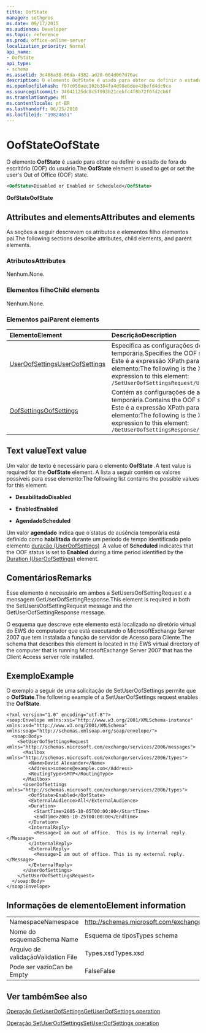 ```yaml
---
title: OofState
manager: sethgros
ms.date: 09/17/2015
ms.audience: Developer
ms.topic: reference
ms.prod: office-online-server
localization_priority: Normal
api_name:
- OofState
api_type:
- schema
ms.assetid: 3c486a38-06da-4382-ad20-664d067d76ac
description: O elemento OofState é usado para obter ou definir o estado de fora do escritório (OOF) do usuário.
ms.openlocfilehash: f97c050aec102b384fa4d98e6dee43befd4dc9ca
ms.sourcegitcommit: 34041125dc8c5f993b21cebfc4f8b72f0fd2cb6f
ms.translationtype: MT
ms.contentlocale: pt-BR
ms.lasthandoff: 06/25/2018
ms.locfileid: "19824651"
---
```

# <a name="oofstate"></a><span data-ttu-id="75266-103">OofState</span><span class="sxs-lookup"><span data-stu-id="75266-103">OofState</span></span>

<span data-ttu-id="75266-104">O elemento **OofState** é usado para obter ou definir o estado de fora do escritório (OOF) do usuário.</span><span class="sxs-lookup"><span data-stu-id="75266-104">The **OofState** element is used to get or set the user's Out of Office (OOF) state.</span></span> 
  
```xml
<OofState>Disabled or Enabled or Scheduled</OofState>
```

 <span data-ttu-id="75266-105">**OofState**</span><span class="sxs-lookup"><span data-stu-id="75266-105">**OofState**</span></span>
## <a name="attributes-and-elements"></a><span data-ttu-id="75266-106">Attributes and elements</span><span class="sxs-lookup"><span data-stu-id="75266-106">Attributes and elements</span></span>

<span data-ttu-id="75266-107">As seções a seguir descrevem os atributos e elementos filho elementos pai.</span><span class="sxs-lookup"><span data-stu-id="75266-107">The following sections describe attributes, child elements, and parent elements.</span></span>
  
### <a name="attributes"></a><span data-ttu-id="75266-108">Atributos</span><span class="sxs-lookup"><span data-stu-id="75266-108">Attributes</span></span>

<span data-ttu-id="75266-109">Nenhum.</span><span class="sxs-lookup"><span data-stu-id="75266-109">None.</span></span>
  
### <a name="child-elements"></a><span data-ttu-id="75266-110">Elementos filho</span><span class="sxs-lookup"><span data-stu-id="75266-110">Child elements</span></span>

<span data-ttu-id="75266-111">Nenhum.</span><span class="sxs-lookup"><span data-stu-id="75266-111">None.</span></span>
  
### <a name="parent-elements"></a><span data-ttu-id="75266-112">Elementos pai</span><span class="sxs-lookup"><span data-stu-id="75266-112">Parent elements</span></span>

|<span data-ttu-id="75266-113">**Elemento**</span><span class="sxs-lookup"><span data-stu-id="75266-113">**Element**</span></span>|<span data-ttu-id="75266-114">**Descrição**</span><span class="sxs-lookup"><span data-stu-id="75266-114">**Description**</span></span>|
|:-----|:-----|
|[<span data-ttu-id="75266-115">UserOofSettings</span><span class="sxs-lookup"><span data-stu-id="75266-115">UserOofSettings</span></span>](useroofsettings.md) <br/> |<span data-ttu-id="75266-116">Especifica as configurações de ausência temporária.</span><span class="sxs-lookup"><span data-stu-id="75266-116">Specifies the OOF settings.</span></span>  <br/> <span data-ttu-id="75266-117">Este é a expressão XPath para esse elemento:</span><span class="sxs-lookup"><span data-stu-id="75266-117">The following is the XPath expression to this element:</span></span>  <br/>  `/SetUserOofSettingsRequest/UserOofSettings` <br/> |
|[<span data-ttu-id="75266-118">OofSettings</span><span class="sxs-lookup"><span data-stu-id="75266-118">OofSettings</span></span>](oofsettings.md) <br/> |<span data-ttu-id="75266-119">Contém as configurações de ausência temporária.</span><span class="sxs-lookup"><span data-stu-id="75266-119">Contains the OOF settings.</span></span>  <br/> <span data-ttu-id="75266-120">Este é a expressão XPath para esse elemento:</span><span class="sxs-lookup"><span data-stu-id="75266-120">The following is the XPath expression to this element:</span></span>  <br/>  `/GetUserOofSettingsResponse/OofSettings` <br/> |
   
## <a name="text-value"></a><span data-ttu-id="75266-121">Text value</span><span class="sxs-lookup"><span data-stu-id="75266-121">Text value</span></span>

<span data-ttu-id="75266-122">Um valor de texto é necessário para o elemento **OofState** .</span><span class="sxs-lookup"><span data-stu-id="75266-122">A text value is required for the **OofState** element.</span></span> <span data-ttu-id="75266-123">A lista a seguir contém os valores possíveis para esse elemento:</span><span class="sxs-lookup"><span data-stu-id="75266-123">The following list contains the possible values for this element:</span></span> 
  
- <span data-ttu-id="75266-124">**Desabilitado**</span><span class="sxs-lookup"><span data-stu-id="75266-124">**Disabled**</span></span>
    
- <span data-ttu-id="75266-125">**Enabled**</span><span class="sxs-lookup"><span data-stu-id="75266-125">**Enabled**</span></span>
    
- <span data-ttu-id="75266-126">**Agendado**</span><span class="sxs-lookup"><span data-stu-id="75266-126">**Scheduled**</span></span>
    
<span data-ttu-id="75266-127">Um valor **agendado** indica que o status de ausência temporária está definido como **habilitada** durante um período de tempo identificado pelo elemento [duração (UserOofSettings)](duration-useroofsettings.md) .</span><span class="sxs-lookup"><span data-stu-id="75266-127">A value of **Scheduled** indicates that the OOF status is set to **Enabled** during a time period identified by the [Duration (UserOofSettings)](duration-useroofsettings.md) element.</span></span> 
  
## <a name="remarks"></a><span data-ttu-id="75266-128">Comentários</span><span class="sxs-lookup"><span data-stu-id="75266-128">Remarks</span></span>

<span data-ttu-id="75266-129">Esse elemento é necessário em ambos a SetUsersOofSettingRequest e a mensagem GetUserOofSettingResponse.</span><span class="sxs-lookup"><span data-stu-id="75266-129">This element is required in both the SetUsersOofSettingRequest message and the GetUserOofSettingResponse message.</span></span>
  
<span data-ttu-id="75266-130">O esquema que descreve este elemento está localizado no diretório virtual do EWS do computador que está executando o MicrosoftExchange Server 2007 que tem instalada a função de servidor de Acesso para Cliente.</span><span class="sxs-lookup"><span data-stu-id="75266-130">The schema that describes this element is located in the EWS virtual directory of the computer that is running MicrosoftExchange Server 2007 that has the Client Access server role installed.</span></span>
  
## <a name="example"></a><span data-ttu-id="75266-131">Exemplo</span><span class="sxs-lookup"><span data-stu-id="75266-131">Example</span></span>

<span data-ttu-id="75266-132">O exemplo a seguir de uma solicitação de SetUserOofSettings permite que o **OofState**.</span><span class="sxs-lookup"><span data-stu-id="75266-132">The following example of a SetUserOofSettings request enables the **OofState**.</span></span>
  
```
<?xml version="1.0" encoding="utf-8"?>
<soap:Envelope xmlns:xsi="http://www.w3.org/2001/XMLSchema-instance" xmlns:xsd="http://www.w3.org/2001/XMLSchema" xmlns:soap="http://schemas.xmlsoap.org/soap/envelope/">
  <soap:Body>
    <SetUserOofSettingsRequest xmlns="http://schemas.microsoft.com/exchange/services/2006/messages">
      <Mailbox xmlns="http://schemas.microsoft.com/exchange/services/2006/types">
        <Name>David Alexander</Name>
        <Address>someone@example.com</Address>
        <RoutingType>SMTP</RoutingType>
      </Mailbox>
      <UserOofSettings xmlns="http://schemas.microsoft.com/exchange/services/2006/types">
        <OofState>Enabled</OofState>
        <ExternalAudience>All</ExternalAudience>
        <Duration>
          <StartTime>2005-10-05T00:00:00</StartTime>
          <EndTime>2005-10-25T00:00:00</EndTime>
        </Duration>
        <InternalReply>
          <Message>I am out of office.  This is my internal reply.</Message>
        </InternalReply>
        <ExternalReply>
          <Message>I am out of office. This is my external reply.</Message>
        </ExternalReply>
      </UserOofSettings>
    </SetUserOofSettingsRequest>
  </soap:Body>
</soap:Envelope>
```

## <a name="element-information"></a><span data-ttu-id="75266-133">Informações de elemento</span><span class="sxs-lookup"><span data-stu-id="75266-133">Element information</span></span>

|||
|:-----|:-----|
|<span data-ttu-id="75266-134">Namespace</span><span class="sxs-lookup"><span data-stu-id="75266-134">Namespace</span></span>  <br/> |http://schemas.microsoft.com/exchange/services/2006/types  <br/> |
|<span data-ttu-id="75266-135">Nome do esquema</span><span class="sxs-lookup"><span data-stu-id="75266-135">Schema Name</span></span>  <br/> |<span data-ttu-id="75266-136">Esquema de tipos</span><span class="sxs-lookup"><span data-stu-id="75266-136">Types schema</span></span>  <br/> |
|<span data-ttu-id="75266-137">Arquivo de validação</span><span class="sxs-lookup"><span data-stu-id="75266-137">Validation File</span></span>  <br/> |<span data-ttu-id="75266-138">Types.xsd</span><span class="sxs-lookup"><span data-stu-id="75266-138">Types.xsd</span></span>  <br/> |
|<span data-ttu-id="75266-139">Pode ser vazio</span><span class="sxs-lookup"><span data-stu-id="75266-139">Can be Empty</span></span>  <br/> |<span data-ttu-id="75266-140">False</span><span class="sxs-lookup"><span data-stu-id="75266-140">False</span></span>  <br/> |
   
## <a name="see-also"></a><span data-ttu-id="75266-141">Ver também</span><span class="sxs-lookup"><span data-stu-id="75266-141">See also</span></span>



[<span data-ttu-id="75266-142">Operação GetUserOofSettings</span><span class="sxs-lookup"><span data-stu-id="75266-142">GetUserOofSettings operation</span></span>](getuseroofsettings-operation.md)
  
[<span data-ttu-id="75266-143">Operação SetUserOofSettings</span><span class="sxs-lookup"><span data-stu-id="75266-143">SetUserOofSettings operation</span></span>](setuseroofsettings-operation.md)

